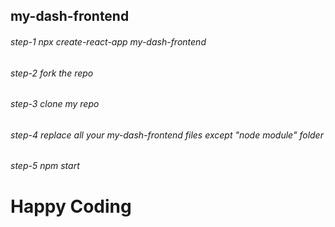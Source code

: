 ## my-dash-frontend

###### step-1 npx create-react-app my-dash-frontend
###### step-2 fork the repo
###### step-3 clone my repo 
###### step-4 replace all your my-dash-frontend files except "node module" folder
###### step-5  npm start

# Happy Coding